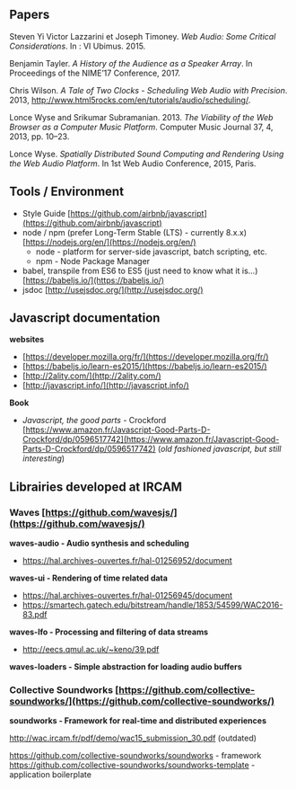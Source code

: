 ## Papers

Steven Yi Victor Lazzarini et Joseph Timoney. _Web Audio: Some
Critical Considerations_. In : VI Ubimus. 2015.

Benjamin Tayler. _A History of the Audience as a Speaker Array_. In Proceedings of the NIME’17 Conference, 2017.

Chris Wilson. _A Tale of Two Clocks - Scheduling Web Audio with Precision_. 2013, http://www.html5rocks.com/en/tutorials/audio/scheduling/.

Lonce Wyse and Srikumar Subramanian. 2013. _The Viability of the Web Browser as a Computer Music Platform_. Computer Music Journal 37, 4, 2013, pp. 10–23.

Lonce Wyse. _Spatially Distributed Sound Computing and Rendering Using the Web Audio Platform_. In 1st Web Audio Conference, 2015, Paris.

## Tools / Environment  

- Style Guide [https://github.com/airbnb/javascript](https://github.com/airbnb/javascript)
- node / npm  (prefer Long-Term Stable (LTS) - currently 8.x.x) [https://nodejs.org/en/](https://nodejs.org/en/)
  * node  - platform for server-side javascript, batch scripting, etc.
  * npm   - Node Package Manager 
- babel, transpile from ES6 to ES5 (just need to know what it is...)
[https://babeljs.io/](https://babeljs.io/)
- jsdoc [http://usejsdoc.org/](http://usejsdoc.org/)


## Javascript documentation

**websites**

- [https://developer.mozilla.org/fr/](https://developer.mozilla.org/fr/)
- [https://babeljs.io/learn-es2015/](https://babeljs.io/learn-es2015/)
- [http://2ality.com/](http://2ality.com/)
- [http://javascript.info/](http://javascript.info/)

**Book**

- _Javascript, the good parts_ - Crockford [https://www.amazon.fr/Javascript-Good-Parts-D-Crockford/dp/0596517742](https://www.amazon.fr/Javascript-Good-Parts-D-Crockford/dp/0596517742) (_old fashioned javascript, but still interesting_)

## Librairies developed at IRCAM

### Waves [https://github.com/wavesjs/](https://github.com/wavesjs/)

**waves-audio   - Audio synthesis and scheduling**

- https://hal.archives-ouvertes.fr/hal-01256952/document

**waves-ui  - Rendering  of time related data**

- https://hal.archives-ouvertes.fr/hal-01256945/document
- https://smartech.gatech.edu/bitstream/handle/1853/54599/WAC2016-83.pdf

**waves-lfo   - Processing and filtering of data streams**

- http://eecs.qmul.ac.uk/~keno/39.pdf

**waves-loaders - Simple abstraction for loading audio buffers**


### Collective Soundworks [https://github.com/collective-soundworks/](https://github.com/collective-soundworks/)

**soundworks  - Framework for real-time and distributed experiences**

http://wac.ircam.fr/pdf/demo/wac15_submission_30.pdf (outdated)

https://github.com/collective-soundworks/soundworks - framework
https://github.com/collective-soundworks/soundworks-template - application boilerplate

